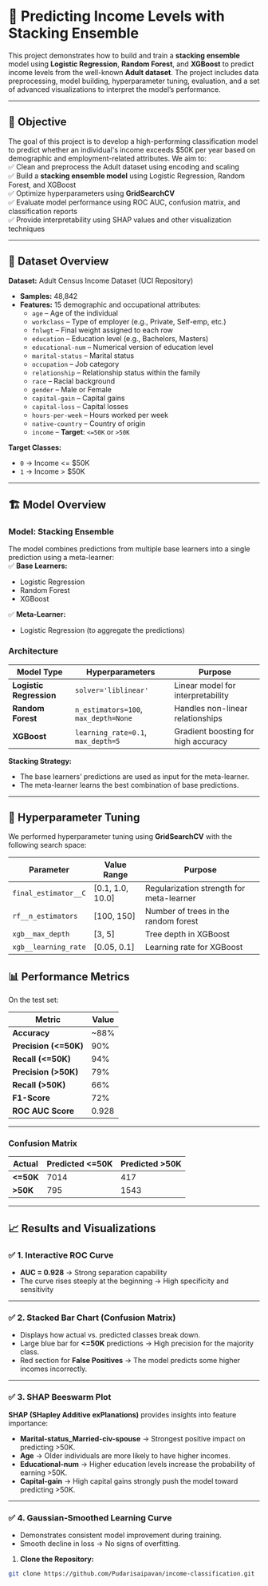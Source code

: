 # 💼 Predicting Income Levels with Stacking Ensemble  

This project demonstrates how to build and train a **stacking ensemble** model using **Logistic Regression**, **Random Forest**, and **XGBoost** to predict income levels from the well-known **Adult dataset**. The project includes data preprocessing, model building, hyperparameter tuning, evaluation, and a set of advanced visualizations to interpret the model’s performance.  

---

## 🎯 **Objective**  
The goal of this project is to develop a high-performing classification model to predict whether an individual's income exceeds $50K per year based on demographic and employment-related attributes. We aim to:  
✅ Clean and preprocess the Adult dataset using encoding and scaling  
✅ Build a **stacking ensemble model** using Logistic Regression, Random Forest, and XGBoost  
✅ Optimize hyperparameters using **GridSearchCV**  
✅ Evaluate model performance using ROC AUC, confusion matrix, and classification reports  
✅ Provide interpretability using SHAP values and other visualization techniques  

---

## 📂 **Dataset Overview**  
**Dataset:** Adult Census Income Dataset (UCI Repository)  
- **Samples:** 48,842  
- **Features:** 15 demographic and occupational attributes:  
    - `age` – Age of the individual  
    - `workclass` – Type of employer (e.g., Private, Self-emp, etc.)  
    - `fnlwgt` – Final weight assigned to each row  
    - `education` – Education level (e.g., Bachelors, Masters)  
    - `educational-num` – Numerical version of education level  
    - `marital-status` – Marital status  
    - `occupation` – Job category  
    - `relationship` – Relationship status within the family  
    - `race` – Racial background  
    - `gender` – Male or Female  
    - `capital-gain` – Capital gains  
    - `capital-loss` – Capital losses  
    - `hours-per-week` – Hours worked per week  
    - `native-country` – Country of origin  
    - `income` – **Target**: `<=50K` or `>50K`  

**Target Classes:**  
- `0` → Income <= $50K  
- `1` → Income > $50K  

---

## 🏗️ **Model Overview**  
### **Model: Stacking Ensemble**  
The model combines predictions from multiple base learners into a single prediction using a meta-learner:  
✅ **Base Learners:**  
- Logistic Regression  
- Random Forest  
- XGBoost  

✅ **Meta-Learner:**  
- Logistic Regression (to aggregate the predictions)  

### **Architecture**  
| Model Type | Hyperparameters | Purpose |
|------------|-----------------|---------|
| **Logistic Regression** | `solver='liblinear'` | Linear model for interpretability |
| **Random Forest** | `n_estimators=100`, `max_depth=None` | Handles non-linear relationships |
| **XGBoost** | `learning_rate=0.1`, `max_depth=5` | Gradient boosting for high accuracy |

**Stacking Strategy:**  
- The base learners’ predictions are used as input for the meta-learner.  
- The meta-learner learns the best combination of base predictions.  

---

## 🔧 **Hyperparameter Tuning**  
We performed hyperparameter tuning using **GridSearchCV** with the following search space:  

| Parameter | Value Range | Purpose |
|-----------|-------------|---------|
| `final_estimator__C` | [0.1, 1.0, 10.0] | Regularization strength for meta-learner |
| `rf__n_estimators` | [100, 150] | Number of trees in the random forest |
| `xgb__max_depth` | [3, 5] | Tree depth in XGBoost |
| `xgb__learning_rate` | [0.05, 0.1] | Learning rate for XGBoost |

## 📊 **Performance Metrics**  
On the test set:  

| **Metric** | **Value** |
|-----------|-----------|
| **Accuracy** | ~88% |
| **Precision (<=50K)** | 90% |
| **Recall (<=50K)** | 94% |
| **Precision (>50K)** | 79% |
| **Recall (>50K)** | 66% |
| **F1-Score** | 72% |
| **ROC AUC Score** | 0.928 |

---

### **Confusion Matrix**  
| **Actual** | **Predicted <=50K** | **Predicted >50K** |
|-----------|---------------------|---------------------|
| **<=50K** | 7014 | 417 |
| **>50K** | 795 | 1543 |

---

## 📈 **Results and Visualizations**  
### ✅ **1. Interactive ROC Curve**  
- **AUC = 0.928** → Strong separation capability  
- The curve rises steeply at the beginning → High specificity and sensitivity  

---

### ✅ **2. Stacked Bar Chart (Confusion Matrix)**  
- Displays how actual vs. predicted classes break down.  
- Large blue bar for **<=50K** predictions → High precision for the majority class.  
- Red section for **False Positives** → The model predicts some higher incomes incorrectly.  

---

### ✅ **3. SHAP Beeswarm Plot**  
**SHAP (SHapley Additive exPlanations)** provides insights into feature importance:  
- **Marital-status_Married-civ-spouse** → Strongest positive impact on predicting >50K.  
- **Age** → Older individuals are more likely to have higher incomes.  
- **Educational-num** → Higher education levels increase the probability of earning >50K.  
- **Capital-gain** → High capital gains strongly push the model toward predicting >50K.  

---

### ✅ **4. Gaussian-Smoothed Learning Curve**  
- Demonstrates consistent model improvement during training.  
- Smooth decline in loss → No signs of overfitting.  

1. **Clone the Repository:**
 ```bash
 git clone https://github.com/Pudarisaipavan/income-classification.git

